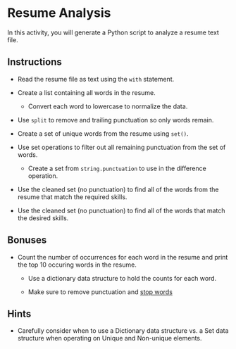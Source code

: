 # Resume Analysis

In this activity, you will generate a Python script to analyze a resume text file.

## Instructions

* Read the resume file as text using the `with` statement.

* Create a list containing all words in the resume.

    * Convert each word to lowercase to normalize the data.

* Use `split` to remove and trailing punctuation so only words remain.

* Create a set of unique words from the resume using `set()`.

* Use set operations to filter out all remaining punctuation from the set of words.

    * Create a set from `string.punctuation` to use in the difference operation.

* Use the cleaned set (no punctuation) to find all of the words from the resume that match the required skills.

* Use the cleaned set (no punctuation) to find all of the words that match the desired skills.

## Bonuses

* Count the number of occurrences for each word in the resume and print the top 10 occuring words in the resume.

    * Use a dictionary data structure to hold the counts for each word.

    * Make sure to remove punctuation and [stop words](https://en.wikipedia.org/wiki/Stop_words)

## Hints

* Carefully consider when to use a Dictionary data structure vs. a Set data structure when operating on Unique and Non-unique elements.
